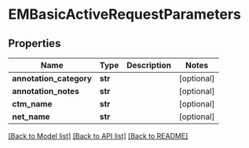 # EMBasicActiveRequestParameters

## Properties
Name | Type | Description | Notes
------------ | ------------- | ------------- | -------------
**annotation_category** | **str** |  | [optional] 
**annotation_notes** | **str** |  | [optional] 
**ctm_name** | **str** |  | [optional] 
**net_name** | **str** |  | [optional] 

[[Back to Model list]](../README.md#documentation-for-models) [[Back to API list]](../README.md#documentation-for-api-endpoints) [[Back to README]](../README.md)


